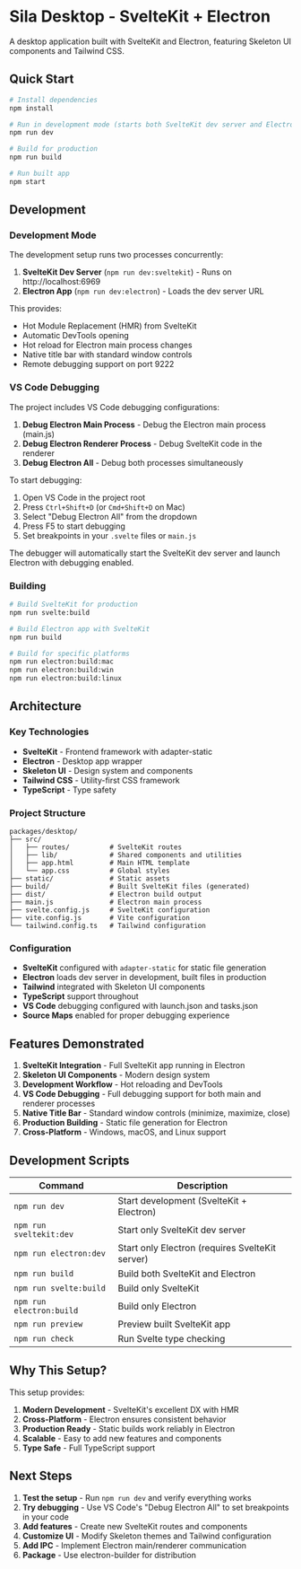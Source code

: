 # Sila Desktop - SvelteKit + Electron

A desktop application built with SvelteKit and Electron, featuring Skeleton UI components and Tailwind CSS.

## Quick Start

```bash
# Install dependencies
npm install

# Run in development mode (starts both SvelteKit dev server and Electron)
npm run dev

# Build for production
npm run build

# Run built app
npm start
```

## Development

### Development Mode

The development setup runs two processes concurrently:

1. **SvelteKit Dev Server** (`npm run dev:sveltekit`) - Runs on http://localhost:6969
2. **Electron App** (`npm run dev:electron`) - Loads the dev server URL

This provides:
- Hot Module Replacement (HMR) from SvelteKit
- Automatic DevTools opening
- Hot reload for Electron main process changes
- Native title bar with standard window controls
- Remote debugging support on port 9222

### VS Code Debugging

The project includes VS Code debugging configurations:

1. **Debug Electron Main Process** - Debug the Electron main process (main.js)
2. **Debug Electron Renderer Process** - Debug SvelteKit code in the renderer
3. **Debug Electron All** - Debug both processes simultaneously

To start debugging:
1. Open VS Code in the project root
2. Press `Ctrl+Shift+D` (or `Cmd+Shift+D` on Mac)
3. Select "Debug Electron All" from the dropdown
4. Press F5 to start debugging
5. Set breakpoints in your `.svelte` files or `main.js`

The debugger will automatically start the SvelteKit dev server and launch Electron with debugging enabled.

### Building

```bash
# Build SvelteKit for production
npm run svelte:build

# Build Electron app with SvelteKit
npm run build

# Build for specific platforms
npm run electron:build:mac
npm run electron:build:win
npm run electron:build:linux
```

## Architecture

### Key Technologies

- **SvelteKit** - Frontend framework with adapter-static
- **Electron** - Desktop app wrapper
- **Skeleton UI** - Design system and components
- **Tailwind CSS** - Utility-first CSS framework
- **TypeScript** - Type safety

### Project Structure

```
packages/desktop/
├── src/
│   ├── routes/          # SvelteKit routes
│   ├── lib/             # Shared components and utilities
│   ├── app.html         # Main HTML template
│   └── app.css          # Global styles
├── static/              # Static assets
├── build/               # Built SvelteKit files (generated)
├── dist/                # Electron build output
├── main.js              # Electron main process
├── svelte.config.js     # SvelteKit configuration
├── vite.config.js       # Vite configuration
└── tailwind.config.ts   # Tailwind configuration
```

### Configuration

- **SvelteKit** configured with `adapter-static` for static file generation
- **Electron** loads dev server in development, built files in production
- **Tailwind** integrated with Skeleton UI components
- **TypeScript** support throughout
- **VS Code** debugging configured with launch.json and tasks.json
- **Source Maps** enabled for proper debugging experience

## Features Demonstrated

1. **SvelteKit Integration** - Full SvelteKit app running in Electron
2. **Skeleton UI Components** - Modern design system
3. **Development Workflow** - Hot reloading and DevTools
4. **VS Code Debugging** - Full debugging support for both main and renderer processes
5. **Native Title Bar** - Standard window controls (minimize, maximize, close)
6. **Production Building** - Static file generation for Electron
7. **Cross-Platform** - Windows, macOS, and Linux support

## Development Scripts

| Command | Description |
|---------|-------------|
| `npm run dev` | Start development (SvelteKit + Electron) |
| `npm run sveltekit:dev` | Start only SvelteKit dev server |
| `npm run electron:dev` | Start only Electron (requires SvelteKit server) |
| `npm run build` | Build both SvelteKit and Electron |
| `npm run svelte:build` | Build only SvelteKit |
| `npm run electron:build` | Build only Electron |
| `npm run preview` | Preview built SvelteKit app |
| `npm run check` | Run Svelte type checking |

## Why This Setup?

This setup provides:

1. **Modern Development** - SvelteKit's excellent DX with HMR
2. **Cross-Platform** - Electron ensures consistent behavior
3. **Production Ready** - Static builds work reliably in Electron
4. **Scalable** - Easy to add new features and components
5. **Type Safe** - Full TypeScript support

## Next Steps

1. **Test the setup** - Run `npm run dev` and verify everything works
2. **Try debugging** - Use VS Code's "Debug Electron All" to set breakpoints in your code
3. **Add features** - Create new SvelteKit routes and components
4. **Customize UI** - Modify Skeleton themes and Tailwind configuration
5. **Add IPC** - Implement Electron main/renderer communication
6. **Package** - Use electron-builder for distribution